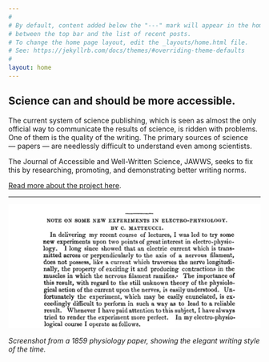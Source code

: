```yaml
---
#
# By default, content added below the "---" mark will appear in the home page
# between the top bar and the list of recent posts.
# To change the home page layout, edit the _layouts/home.html file.
# See: https://jekyllrb.com/docs/themes/#overriding-theme-defaults
#
layout: home
---
```


## Science can and should be more accessible.

The current system of science publishing, which is seen as almost the only official way to communicate the results of science, is ridden with problems. One of them is the quality of the writing. The primary sources of science — papers — are needlessly difficult to understand even among scientists.

The Journal of Accessible and Well-Written Science, JAWWS, seeks to fix this by researching, promoting, and demonstrating better writing norms. 

[Read more about the project here](/about).

---

<img src="/images/matteucci.png">

*Screenshot from a 1859 physiology paper, showing the elegant writing style of the time.*